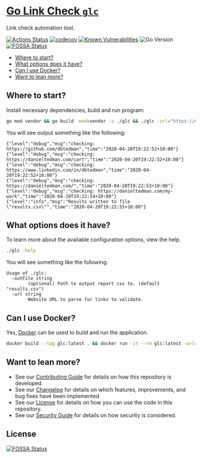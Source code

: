 # [Go Link Check `glc`](https://github.com/dbtedman/go-link-check)

Link check automation tool.

[![Actions Status](https://github.com/dbtedman/go-link-check/workflows/test/badge.svg)](https://github.com/dbtedman/go-link-check/actions)
[![codecov](https://codecov.io/gh/dbtedman/go-link-check/branch/master/graph/badge.svg)](https://codecov.io/gh/dbtedman/go-link-check)
[![Known Vulnerabilities](https://snyk.io/test/github/dbtedman/go-link-check/badge.svg)](https://snyk.io/test/github/dbtedman/go-link-check)
![Go Version](https://img.shields.io/static/v1?label=Go&message=v1.13&color=blue&style=flat)
[![FOSSA Status](https://app.fossa.com/api/projects/git%2Bgithub.com%2Fdbtedman%2Fgo-link-check.svg?type=shield)](https://app.fossa.com/projects/git%2Bgithub.com%2Fdbtedman%2Fgo-link-check?ref=badge_shield)

-   [Where to start?](#where-to-start)
-   [What options does it have?](#help)
-   [Can I use Docker?](#can-i-use-docker)
-   [Want to lean more?](#want-to-lean-more)

## Where to start?

Install necessary dependencies, build and run program:

```bash
go mod vendor && go build -mod=vendor -o ./glc && ./glc -url="https://danieltedman.com"
```

You will see output something like the following:

```text
{"level":"debug","msg":"checking: https://github.com/dbtedman","time":"2020-04-20T19:22:52+10:00"}
{"level":"debug","msg":"checking: https://danieltedman.com/cart","time":"2020-04-20T19:22:52+10:00"}
{"level":"debug","msg":"checking: https://www.linkedin.com/in/dbtedman","time":"2020-04-20T19:22:52+10:00"}
{"level":"debug","msg":"checking: https://danieltedman.com/","time":"2020-04-20T19:22:53+10:00"}
{"level":"debug","msg":"checking: https://danieltedman.com/my-work","time":"2020-04-20T19:22:54+10:00"}
{"level":"info","msg":"Results written to file \"results.csv\"","time":"2020-04-20T19:22:55+10:00"}
```

## What options does it have?

To learn more about the available configuration options, view the help.

```bash
./glc -help
```

You will see something like the following.

```text
Usage of ./glc:
  -outFile string
        (optional) Path to output report csv to. (default "results.csv")
  -url string
        Website URL to parse for links to validate.
```

## Can I use Docker?

Yes, [Docker](https://www.docker.com/) can be used to build and run the application.

```bash
docker build --tag glc:latest . && docker run -it --rm glc:latest -url="https://danieltedman.com"
```

## Want to lean more?

-   See our [Contributing Guide](CONTRIBUTING.md) for details on how this repository is developed.
-   See our [Changelog](CHANGELOG.md) for details on which features, improvements, and bug fixes have been implemented
-   See our [License](LICENSE.md) for details on how you can use the code in this repository.
-   See our [Security Guide](SECURITY.md) for details on how security is considered.


## License
[![FOSSA Status](https://app.fossa.com/api/projects/git%2Bgithub.com%2Fdbtedman%2Fgo-link-check.svg?type=large)](https://app.fossa.com/projects/git%2Bgithub.com%2Fdbtedman%2Fgo-link-check?ref=badge_large)